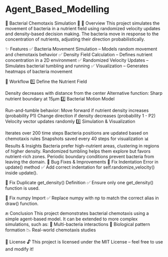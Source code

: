 # Agent_Based_Modelling

🦠 Bacterial Chemotaxis Simulation 🧫
📌 Overview
This project simulates the movement of bacteria in a nutrient field using randomized velocity updates and density-based decision making. The bacteria move in response to the concentration of nutrients, adjusting their direction probabilistically.

✨ Features
✅ Bacteria Movement Simulation – Models random movement and chemotaxis behavior
✅ Density Field Calculation – Defines nutrient concentration in a 2D environment
✅ Randomized Velocity Updates – Simulates bacterial tumbling and running
✅ Visualization – Generates heatmaps of bacteria movement

📂 Workflow
1️⃣ Define the Nutrient Field

Density decreases with distance from the center
Alternative function: Sharp nutrient boundary at 15μm
2️⃣ Bacterial Motion Model

Run-and-tumble behavior:
Move forward if nutrient density increases (probability P1)
Change direction if density decreases (probability 1 - P2)
Velocity vector updates randomly
3️⃣ Simulation & Visualization

Iterates over 200 time steps
Bacteria positions are updated based on chemotaxis rules
Snapshots saved every 40 steps for visualization
📊 Results & Insights
Bacteria prefer high-nutrient areas, clustering in regions of higher density.
Randomized tumbling helps them explore but favors nutrient-rich zones.
Periodic boundary conditions prevent bacteria from leaving the domain.
🐞 Bug Fixes & Improvements
🚨 Fix Indentation Error in update() method
✅ Add correct indentation for self.randomize_velocity() inside update().

🚨 Fix Duplicate get_density() Definition
✅ Ensure only one get_density() function is used.

🚨 Fix numpy Import
✅ Replace numpy with np to match the correct alias in draw() function.

🔚 Conclusion
This project demonstrates bacterial chemotaxis using a simple agent-based model. It can be extended to more complex simulations, such as:
🔬 Multi-bacteria interactions
🦠 Biological pattern formation
📉 Real-world chemotaxis studies

📜 License
🔓 This project is licensed under the MIT License – feel free to use and modify it!
